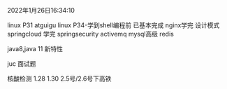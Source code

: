 2022年1月26日16:34:10

linux  P31
atguigu     linux P34-学到shell编程前  已基本完成
nginx学完
设计模式
springcloud 学完
springsecurity
activemq
mysql高级
redis

java8,java 11 新特性

juc
面试题








核酸检测
1.28
1.30
2.5号/2.6号下高铁

